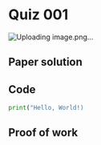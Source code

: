 # Quiz 001
![Uploading image.png…]()

## Paper solution


## Code
```.py
print("Hello, World!)
```


## Proof of work
